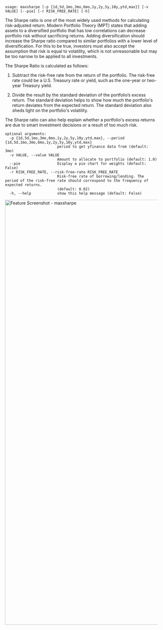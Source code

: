 ```
usage: maxsharpe [-p {1d,5d,1mo,3mo,6mo,1y,2y,5y,10y,ytd,max}] [-v VALUE] [--pie] [-r RISK_FREE_RATE] [-h]
```
The Sharpe ratio is one of the most widely used methods for calculating risk-adjusted return. Modern Portfolio Theory (MPT) states that adding assets to a diversified portfolio that has low correlations can decrease portfolio risk without sacrificing returns. Adding diversification should increase the Sharpe ratio compared to similar portfolios with a lower level of diversification. For this to be true, investors must also accept the assumption that risk is equal to volatility, which is not unreasonable but may be too narrow to be applied to all investments.

The Sharpe Ratio is calculated as follows: 

1. Subtract the risk-free rate from the return of the portfolio. The risk-free rate could be a U.S. Treasury rate or yield, such as the one-year or two-year Treasury yield.

2. Divide the result by the standard deviation of the portfolio’s excess return. The standard deviation helps to show how much the portfolio's return deviates from the expected return. The standard deviation also sheds light on the portfolio's volatility.

The Sharpe ratio can also help explain whether a portfolio's excess returns are due to smart investment decisions or a result of too much risk.

```
optional arguments:
  -p {1d,5d,1mo,3mo,6mo,1y,2y,5y,10y,ytd,max}, --period {1d,5d,1mo,3mo,6mo,1y,2y,5y,10y,ytd,max}
                        period to get yfinance data from (default: 3mo)
  -v VALUE, --value VALUE
                        Amount to allocate to portfolio (default: 1.0)
  --pie                 Display a pie chart for weights (default: False)
  -r RISK_FREE_RATE, --risk-free-rate RISK_FREE_RATE
                        Risk-free rate of borrowing/lending. The period of the risk-free rate should correspond to the frequency of expected returns.
                        (default: 0.02)
  -h, --help            show this help message (default: False)
```
<img width="1400" alt="Feature Screenshot - maxsharpe" src="https://user-images.githubusercontent.com/85772166/147481783-0b8f3ecf-8946-49a9-bd97-3db2a0348b3d.png">
